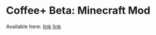 # Coffee+ Beta: Minecraft Mod
Available here:
[link](https://modrinth.com/mod/coffeeplus "Modrinth")
[link](https://curseforge.com/minecraft/mc-mods/coffee "Curseforge")


